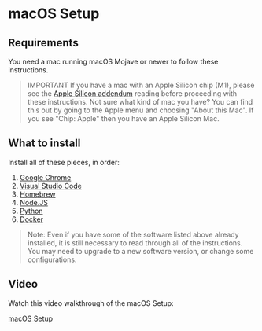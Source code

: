 # macOS Setup

## Requirements

You need a mac running macOS Mojave or newer to follow these instructions.

> IMPORTANT If you have a mac with an Apple Silicon chip (M1), please see the
> [Apple Silicon addendum] reading before proceeding with these instructions.
> Not sure what kind of mac you have? You can find this out by going to the
> Apple menu and choosing "About this Mac".  If you see "Chip: Apple" then you
> have an Apple Silicon Mac.

## What to install

Install all of these pieces, in order:

1. [Google Chrome]
2. [Visual Studio Code]
3. [Homebrew]
4. [Node.JS]
5. [Python]
6. [Docker]

> Note: Even if you have some of the software listed above already installed, it
> is still necessary to read through all of the instructions. You may need to
> upgrade to a new software version, or change some configurations.

## Video

Watch this video walkthrough of the macOS Setup:

[macOS Setup]

[Apple Silicon addendum]: 11-apple-silicon-mac-addendum.md
[Google Chrome]: 04-google-chrome-setup.md
[Visual Studio Code]: 05-visual-studio-code-setup.md
[Homebrew]: 06-homebrew-setup.md
[Node.JS]: 07-nodejs-setup.md
[Python]: 08-python-setup.md
[Docker]: 09-docker-setup.md
[macOS Setup]: https://player.vimeo.com/video/489722391